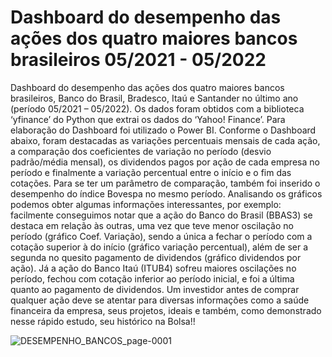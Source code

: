 # Dashboard do desempenho das ações dos quatro maiores bancos brasileiros 05/2021 - 05/2022
Dashboard do desempenho das ações dos quatro maiores bancos brasileiros, Banco do Brasil, Bradesco, Itaú e Santander no último ano (período 05/2021 – 05/2022). Os dados foram obtidos com a biblioteca ‘yfinance’ do Python que extrai os dados do ‘Yahoo! Finance’. Para elaboração do Dashboard foi utilizado o Power BI. Conforme o Dashboard abaixo, foram destacadas as variações percentuais mensais de cada ação, a comparação dos coeficientes de variação no período (desvio padrão/média mensal), os dividendos pagos por ação de cada empresa no período e finalmente a variação percentual entre o início e o fim das cotações. Para se ter um parâmetro de comparação, também foi inserido o desempenho do índice Bovespa no mesmo período. Analisando os gráficos podemos obter algumas informações interessantes, por exemplo: facilmente conseguimos notar que a ação do Banco do Brasil (BBAS3) se destaca em relação às outras, uma vez que teve menor oscilação no período (gráfico Coef. Variação), sendo a única a fechar o período com a cotação superior à do início (gráfico variação percentual), além de ser a segunda no quesito pagamento de dividendos (gráfico dividendos por ação). Já a ação do Banco Itaú (ITUB4) sofreu maiores oscilações no período, fechou com cotação inferior ao período inicial, e foi a última quanto ao pagamento de dividendos. Um investidor antes de comprar qualquer ação deve se atentar para diversas informações como a saúde financeira da empresa, seus projetos, ideais e também, como demonstrado nesse rápido estudo, seu histórico na Bolsa!!

![DESEMPENHO_BANCOS_page-0001](https://user-images.githubusercontent.com/100307643/175663230-6427bb0c-c8e6-47bc-901f-0f149df4edd8.jpg)
